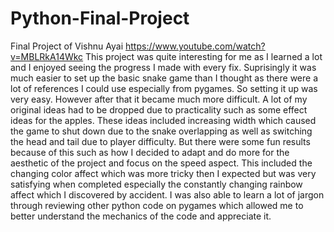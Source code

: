 # Python-Final-Project
Final Project of Vishnu Ayai
https://www.youtube.com/watch?v=MBLRkA14Wkc 
This project was quite interesting for me as I learned a lot and I enjoyed seeing the progress I made with every fix. Suprisingly it was much easier to set up the basic snake game than I thought as there were a lot of references I could use especially from pygames. So setting it up was very easy. However after that it became much more difficult. A lot of my original ideas had to be dropped due to practicality such as some effect ideas for the apples. These ideas included increasing width which caused the game to shut down due to the snake overlapping as well as switching the head and tail due to player difficulty. But there were some fun results because of this such as how I decided to adapt and do more for the aesthetic of the project and focus on the speed aspect. This included the changing color affect which was more tricky then I expected but was very satisfying when completed especially the constantly changing rainbow affect which I discovered by accident. I was also able to learn a lot of jargon through reviewing other python code on pygames which allowed me to better understand the mechanics of the code and appreciate it.
